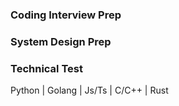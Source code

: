 ### Coding Interview Prep

### System Design Prep

### Technical Test

Python | Golang | Js/Ts | C/C++ | Rust